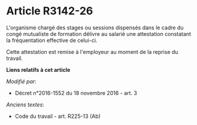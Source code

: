 # Article R3142-26

L'organisme chargé des stages ou sessions dispensés dans le cadre du congé mutualiste de formation délivre au salarié une
attestation constatant la fréquentation effective de celui-ci. 

Cette attestation est remise à l'employeur au moment de la reprise du travail.

**Liens relatifs à cet article**

_Modifié par_:

  - Décret n°2016-1552 du 18 novembre 2016 - art. 3

_Anciens textes_:

  - Code du travail - art. R225-13 (Ab)
